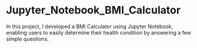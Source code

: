 # Jupyter_Notebook_BMI_Calculator
In this project, I developed a BMI Calculator using Jupyter Notebook, enabling users to easily determine their health condition by answering a few simple questions.
